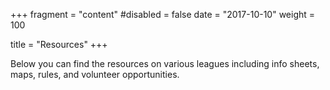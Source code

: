 +++
fragment = "content"
#disabled = false
date = "2017-10-10"
weight = 100

title = "Resources"
+++

Below you can find the resources on various leagues including info sheets, maps, rules, and volunteer opportunities.